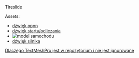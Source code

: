 Tireslide

Assets:
 - [dźwięk opon](https://randyol.home.xs4all.nl/wavgeluiden/wav_geluiden.htm)
 - [dźwięk startu/odliczania](https://freesound.org/people/JustInvoke/sounds/446142/)
 - ![model samochodu](driftCar.jpg)
 - [dźwięk silnika](https://assetstore.unity.com/packages/audio/sound-fx/transportation/rotary-x8-free-engine-sound-pack-106119)


[Dlaczego TextMeshPro jest w repozytorium i nie jest ignorowane](https://github.com/game-ci/unity-actions/issues/62)
